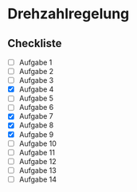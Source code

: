 # Drehzahlregelung

## Checkliste
- [ ] Aufgabe 1
- [ ] Aufgabe 2
- [ ] Aufgabe 3
- [x] Aufgabe 4
- [ ] Aufgabe 5
- [ ] Aufgabe 6
- [x] Aufgabe 7
- [x] Aufgabe 8
- [x] Aufgabe 9
- [ ] Aufgabe 10
- [ ] Aufgabe 11
- [ ] Aufgabe 12
- [ ] Aufgabe 13
- [ ] Aufgabe 14
